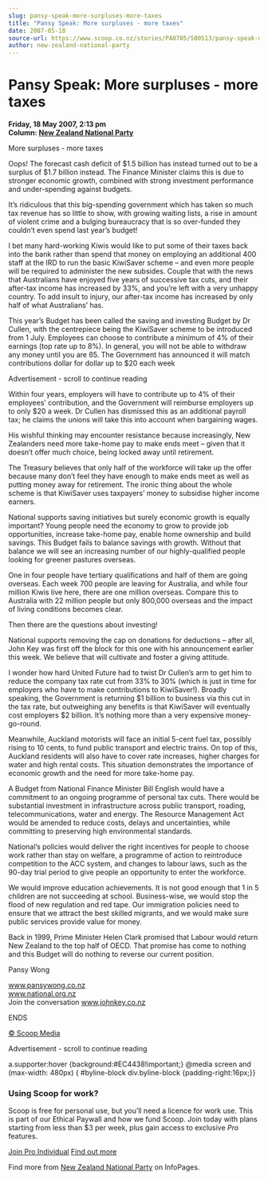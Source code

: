 ```yaml
---
slug: pansy-speak-more-surpluses-more-taxes
title: "Pansy Speak: More surpluses - more taxes"
date: 2007-05-18
source-url: https://www.scoop.co.nz/stories/PA0705/S00513/pansy-speak-more-surpluses-more-taxes.htm
author: new-zealand-national-party
---
```

Pansy Speak: More surpluses - more taxes
========================================

**Friday, 18 May 2007, 2:13 pm**  
**Column: [New Zealand National Party](https://info.scoop.co.nz/New_Zealand_National_Party)**

More surpluses - more taxes

Oops! The forecast cash deficit of $1.5 billion has instead turned out to be a surplus of $1.7 billion instead. The Finance Minister claims this is due to stronger economic growth, combined with strong investment performance and under-spending against budgets.

It’s ridiculous that this big-spending government which has taken so much tax revenue has so little to show, with growing waiting lists, a rise in amount of violent crime and a bulging bureaucracy that is so over-funded they couldn’t even spend last year’s budget!

I bet many hard-working Kiwis would like to put some of their taxes back into the bank rather than spend that money on employing an additional 400 staff at the IRD to run the basic KiwiSaver scheme – and even more people will be required to administer the new subsides. Couple that with the news that Australians have enjoyed five years of successive tax cuts, and their after-tax income has increased by 33%, and you’re left with a very unhappy country. To add insult to injury, our after-tax income has increased by only half of what Australians’ has.

This year’s Budget has been called the saving and investing Budget by Dr Cullen, with the centrepiece being the KiwiSaver scheme to be introduced from 1 July. Employees can choose to contribute a minimum of 4% of their earnings (top rate up to 8%). In general, you will not be able to withdraw any money until you are 65. The Government has announced it will match contributions dollar for dollar up to $20 each week

Advertisement - scroll to continue reading





Within four years, employers will have to contribute up to 4% of their employees’ contribution, and the Government will reimburse employers up to only $20 a week. Dr Cullen has dismissed this as an additional payroll tax; he claims the unions will take this into account when bargaining wages.

His wishful thinking may encounter resistance because increasingly, New Zealanders need more take-home pay to make ends meet – given that it doesn’t offer much choice, being locked away until retirement.

The Treasury believes that only half of the workforce will take up the offer because many don’t feel they have enough to make ends meet as well as putting money away for retirement. The ironic thing about the whole scheme is that KiwiSaver uses taxpayers’ money to subsidise higher income earners.

National supports saving initiatives but surely economic growth is equally important? Young people need the economy to grow to provide job opportunities, increase take-home pay, enable home ownership and build savings. This Budget fails to balance savings with growth. Without that balance we will see an increasing number of our highly-qualified people looking for greener pastures overseas.

One in four people have tertiary qualifications and half of them are going overseas. Each week 700 people are leaving for Australia, and while four million Kiwis live here, there are one million overseas. Compare this to Australia with 22 million people but only 800,000 overseas and the impact of living conditions becomes clear.

Then there are the questions about investing!

National supports removing the cap on donations for deductions – after all, John Key was first off the block for this one with his announcement earlier this week. We believe that will cultivate and foster a giving attitude.

I wonder how hard United Future had to twist Dr Cullen’s arm to get him to reduce the company tax rate cut from 33% to 30% (which is just in time for employers who have to make contributions to KiwiSaver!). Broadly speaking, the Government is returning $1 billion to business via this cut in the tax rate, but outweighing any benefits is that KiwiSaver will eventually cost employers $2 billion. It’s nothing more than a very expensive money-go-round.

Meanwhile, Auckland motorists will face an initial 5-cent fuel tax, possibly rising to 10 cents, to fund public transport and electric trains. On top of this, Auckland residents will also have to cover rate increases, higher charges for water and high rental costs. This situation demonstrates the importance of economic growth and the need for more take-home pay.

A Budget from National Finance Minister Bill English would have a commitment to an ongoing programme of personal tax cuts. There would be substantial investment in infrastructure across public transport, roading, telecommunications, water and energy. The Resource Management Act would be amended to reduce costs, delays and uncertainties, while committing to preserving high environmental standards.

National’s policies would deliver the right incentives for people to choose work rather than stay on welfare, a programme of action to reintroduce competition to the ACC system, and changes to labour laws, such as the 90-day trial period to give people an opportunity to enter the workforce.

We would improve education achievements. It is not good enough that 1 in 5 children are not succeeding at school. Business-wise, we would stop the flood of new regulation and red tape. Our immigration policies need to ensure that we attract the best skilled migrants, and we would make sure public services provide value for money.

Back in 1999, Prime Minister Helen Clark promised that Labour would return New Zealand to the top half of OECD. That promise has come to nothing and this Budget will do nothing to reverse our current position.

  
Pansy Wong

www.pansywong.co.nz  
www.national.org.nz  
Join the conversation www.johnkey.co.nz

  
ENDS

[© Scoop Media](http://www.scoop.co.nz/about/terms.html)  

Advertisement - scroll to continue reading



a.supporter:hover {background:#EC4438!important;} @media screen and (max-width: 480px) { #byline-block div.byline-block {padding-right:16px;}}

### Using Scoop for work?

Scoop is free for personal use, but you’ll need a licence for work use. This is part of our Ethical Paywall and how we fund Scoop. Join today with plans starting from less than $3 per week, plus gain access to exclusive _Pro_ features.  
  
[Join Pro Individual](https://pro.scoop.co.nz/Individual/?from=ProIn24) [Find out more](https://pro.scoop.co.nz/using-scoop-for-work/?from=ProIn24)

Find more from [New Zealand National Party](https://info.scoop.co.nz/New_Zealand_National_Party) on InfoPages.